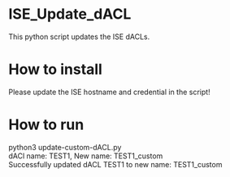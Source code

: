 # ISE_Update_dACL


This python script updates the ISE dACLs. 


# How to install  

Please update the ISE hostname and credential in the script!


# How to run  

python3 update-custom-dACL.py  
dACl name: TEST1, New name: TEST1_custom  
Successfully updated dACL TEST1 to new name: TEST1_custom  
